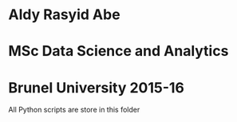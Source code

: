 # Aldy Rasyid Abe
# MSc Data Science and Analytics
# Brunel University 2015-16

All Python scripts are store in this folder
